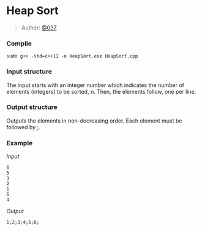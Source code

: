 # Heap Sort

> Author: [@037](https://twitter.com/037)

### Compile
```
sudo g++ -std=c++11 -o HeapSort.exe HeapSort.cpp
```

### Input structure
The input starts with an integer number which indicates the number of elements (integers) to be sorted, n. Then, the elements follow, one per line.

### Output structure
Outputs the elements in non-decreasing order. Each element must be followed by ;.

### Example

*Input*
```
6
5
3
2
1
6
4
```

*Output*
```
1;2;3;4;5;6;
```